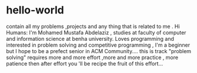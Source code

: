 # hello-world
contain all my problems ,projects and any thing that is related to me .
Hi Humans:
I'm Mohamed Mustafa Abdelaziz , studies at faculty of computer and information science at benha university.
Loves programming and interested in problem solving and competitive programming , I'm a beginner but I hope to be a prefect senior in ACM Community.... 
this is track "problem solving" requires more and more effort ,more and more practice , more patience then after effort you 'll be recipe the fruit of this effort... 

